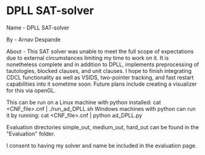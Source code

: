 # DPLL SAT-solver

Name - DPLL SAT-solver

By - Arnav Despande

About - This SAT solver was unable to meet the full scope of expectations due to external circumstances limiting my time to work on it. It is nonetheless complete and in addition to DPLL, implements preprocessing of tautologies, blocked clauses, and unit clauses. I hope to finish integrating CDCL functionality as well as VSIDS, two-pointer tracking, and fast restart capabilities into it sometime soon. Future plans include creating a visualizer for this via openGL.

This can be run on a Linux machine with python installed: cat <CNF_file>.cnf | ./run_ad_DPLL.sh
Windows machines with python can run it by running: cat <CNF_file>.cnf | python ad_DPLL.py

Evaluation directories simple_out, medium_out, hard_out can be found in the "Evaluation" folder.

I consent to having my solver and name be included in the evaluation page.
